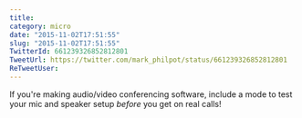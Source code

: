 ```yaml
---
title: 
category: micro
date: "2015-11-02T17:51:55"
slug: "2015-11-02T17:51:55"
TwitterId: 661239326852812801
TweetUrl: https://twitter.com/mark_philpot/status/661239326852812801
ReTweetUser: 
---
```


If you're making audio/video conferencing software, include a mode to test your mic and speaker setup *before* you get on real calls!